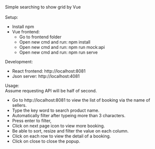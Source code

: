 Simple searching to show grid by Vue  
&nbsp;  
Setup:
- Install npm
- Vue frontend:
    * Go to frontend folder
    * Open new cmd and run: npm install
    * Open new cmd and run: npm run mock:api
    * Open new cmd and run: npm run serve

Development:
- React frontend: http://localhost:8081
- Json server: http://localhost:4081

Usage:  
Assume requesting API will be half of second.  
- Go to http://localhost:8081 to view the list of booking via the name of sellers.
- Type the key word to search product name.
- Automatically filter after typeing more than 3 characters.
- Press enter to filter,
- Click on next page icon to view more booking.
- Be able to sort, resize and filter the value on each column.
- Click on each row to view the detail of a booking.
- Click on close to close the popup.